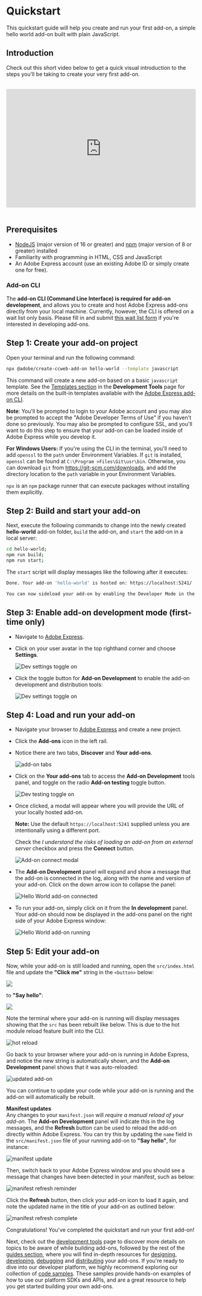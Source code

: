 # Quickstart 

This quickstart guide will help you create and run your first add-on, a simple hello world add-on built with plain JavaScript. 

## Introduction
Check out this short video below to get a quick visual introduction to the steps you'll be taking to create your very first add-on. <br/><br/>

<div style="display: flex; justify-content: center;">
<iframe width="560" height="315" src="https://www.youtube.com/embed/kSq4ykQGOdo" title="Creating Your First Add-on | How to Create Add-ons in Adobe Express" frameborder="0" allow="accelerometer; autoplay; clipboard-write; encrypted-media; gyroscope; picture-in-picture; web-share" allowfullscreen></iframe>
</div>


<!-- <iframe src="https://drive.google.com/file/d/1NpKsxGJyA2DeH0xPhLyTr17cdy9awhYG/preview" width="775" height="485" allow="autoplay" style="border: 0"></iframe> -->

<br/>

## Prerequisites

- [NodeJS](https://nodejs.org/en/download/) (major version of 16 or greater) and [npm](https://docs.npmjs.com/downloading-and-installing-node-js-and-npm) (major version of 8 or greater) installed
- Familiarity with programming in HTML, CSS and JavaScript
- An Adobe Express account (use an existing Adobe ID or simply create one for free).

### Add-on CLI 
The **add-on CLI (Command Line Interface) is required for add-on development**, and allows you to create and host Adobe Express add-ons directly from your local machine. Currently, however, the CLI is offered on a wait list only basis. Please fill in and submit [this wait list form](https://adobe.com/go/express-developer) if you're interested in developing add-ons.


## Step 1: Create your add-on project
Open your terminal and run the following command:

```bash
npx @adobe/create-ccweb-add-on hello-world --template javascript     
```

This command will create a new add-on based on a basic `javascript` template. See the [Templates section](dev_tooling.md#templates) in the **Development Tools** page for more details on the built-in templates available with the [Adobe Express add-on CLI](#cli). 

**Note**: You'll be prompted to login to your Adobe account and you may also be prompted to accept the "Adobe Developer Terms of Use" if you haven't done so previously. You may also be prompted to configure SSL, and you'll want to do this step to ensure that your add-on can be loaded inside of Adobe Express while you develop it.

   **For Windows Users:** If you're using the CLI in the terminal, you'll need to add `openssl` to the `path` under Environment Variables. If `git` is installed, `openssl` can be found at `C:\Program >Files\Git\usr\bin`. Otherwise, you can download `git` from https://git-scm.com/downloads, and add the directory location to the `path` variable in your Environment Variables.



<InlineAlert slots="text" variant="success"/>

`npx` is an `npm` package runner that can execute packages without installing them explicitly. 


## Step 2: Build and start your add-on
Next, execute the following commands to change into the newly created **hello-world** add-on folder, `build` the add-on, and `start` the add-on in a local server:

```bash
cd hello-world;
npm run build;
npm run start;
```

The `start` script will display messages like the following after it executes:

```bash
Done. Your add-on 'hello-world' is hosted on: https://localhost:5241/

You can now sideload your add-on by enabling the Developer Mode in the Add-ons panel.
```

## Step 3: Enable add-on development mode (first-time only)
- Navigate to [Adobe Express](https://new.express.adobe.com/).
- Click on your user avatar in the top righthand corner and choose **Settings**.

   ![Dev settings toggle on](./img/avatar-settings.png)

- Click the toggle button for **Add-on Development** to enable the add-on development and distribution tools:

   ![Dev settings toggle on](./img/dev-settings.png)


## Step 4: Load and run your add-on
- Navigate your browser to [Adobe Express](https://new.express.adobe.com/new) and create a new project.
- Click the **Add-ons** icon in the left rail.
- Notice there are two tabs, **Discover** and **Your add-ons**. 

   ![add-on tabs](./img/add-on-tabs.png)

- Click on the **Your add-ons** tab to access the **Add-on Development** tools panel, and toggle on the radio **Add-on testing** toggle button.

   ![Dev testing toggle on](./img/launchpad-toggle.png)

- Once clicked, a modal will appear where you will provide the URL of your locally hosted add-on.

   **Note:** Use the default `https://localhost:5241` supplied unless you are intentionally using a different port.

   Check the *I understand the risks of loading an add-on from an external server* checkbox and press the **Connect** button.

   ![Add-on connect modal](./img/connect-modal.png)

- The **Add-on Development** panel will expand and show a message that the add-on is connected in the log, along with the name and version of your add-on. Click on the down arrow icon to collapse the panel:

   ![Hello World add-on connected](img/hello-world-loaded-log-open.png)

- To run your add-on, simply click on it from the **In development** panel. Your add-on should now be displayed in the add-ons panel on the right side of your Adobe Express window:

   ![Hello World add-on running](img/hello-world-run.png)   


## Step 5: Edit your add-on
Now, while your add-on is still loaded and running, open the `src/index.html` file and update the **"Click me"** string in the `<button>` below:

![](./img/vs-code-click-me.png)

   to **"Say hello"**:

![](./img/vs-code-say-hello.png)

Note the terminal where your add-on is running will display messages showing that the `src` has been rebuilt like below. This is due to the hot module reload feature built into the CLI. 

![hot reload](./img/hot-reload.png)

Go back to your browser where your add-on is running in Adobe Express, and notice the new string is automatically shown, and the **Add-on Development** panel shows that it was auto-reloaded:

![updated add-on](./img/updated-add-on.png)

You can continue to update your code while your add-on is running and the add-on will automatically be rebuilt. 

**Manifest updates**<br/>
Any changes to your `manifest.json` will *require a manual reload of your add-on*. The **Add-on Development** panel will indicate this in the log messages, and the **Refresh** button can be used to reload the add-on directly within Adobe Express. You can try this by updating the `name` field in the `src/manifest.json` file of your running add-on to **"Say hello"**, for instance: 

![manifest update](./img/manifest-update.png)

Then, switch back to your Adobe Express window and you should see a message that changes have been detected in your manifest, such as below:

![manifest refresh reminder](./img/manifest-refresh-reminder.png)

Click the **Refresh** button, then click your add-on icon to load it again, and note the updated name in the title of your add-on as outlined below:

![manifest refresh complete](./img/manifest-refresh-complete.png)

Congratulations! You've completed the quickstart and run your first add-on! 

Next, check out the [development tools](dev_tooling.md) page to discover more details on topics to be aware of while building add-ons, followed by the rest of the [guides section](../), where you will find in-depth resources for [designing](../design/index.md), [developing](../develop/index.md), [debugging](../debug/index.md) and [distributing](../distribute/index.md) your add-ons. If you're ready to dive into our developer platform, we highly recommend exploring our collection of [code samples](../../samples.md). These samples provide hands-on examples of how to use our platform SDKs and APIs, and are a great resource to help you get started building your own add-ons.
